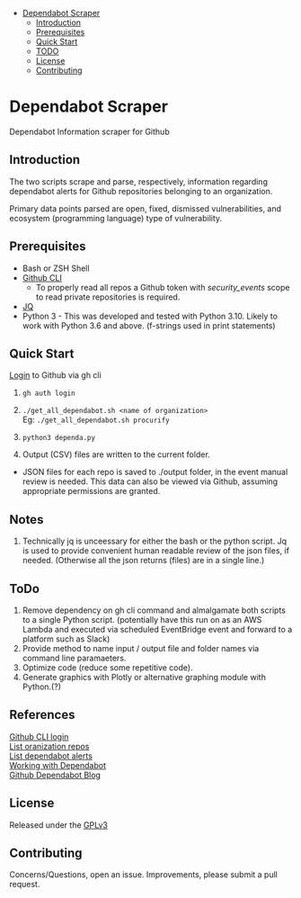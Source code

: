 - [Dependabot Scraper](#dependabot-scraper)
  * [Introduction](#introduction)
  * [Prerequisites](#prerequisites)
  * [Quick Start](#quick-start)
  * [TODO](#todo)
  * [License](#license)
  * [Contributing](#contributing)

# Dependabot Scraper
Dependabot Information scraper for Github


## Introduction

The two scripts scrape and parse, respectively, information regarding 
dependabot alerts for Github repositories belonging to an organization.

Primary data points parsed are open, fixed, dismissed vulnerabilities, and
ecosystem (programming language) type of vulnerability.


## Prerequisites

* Bash or ZSH Shell
* [Github CLI](https://cli.github.com/manual/installation)
  * To properly read all repos a Github token with _security_events_ scope to
read private repositories is required.
* [JQ](https://stedolan.github.io/jq/download/)
* Python 3 - This was developed and tested with Python 3.10.  Likely to work 
with Python 3.6 and above.  (f-strings used in print statements)


## Quick Start

[Login](https://cli.github.com/manual/gh_auth_login) to Github via gh cli

1. ```gh auth login```

2. ```./get_all_dependabot.sh <name of organization>```\
  Eg: ```./get_all_dependabot.sh procurify```

3. ```python3 dependa.py```

4. Output (CSV) files are written to the current folder.
  * JSON files for each repo is saved to ./output folder, in the event manual
review is needed.  This data can also be viewed via Github, assuming
appropriate permissions are granted.


## Notes

1. Technically jq is unceessary for either the bash or the python script.
Jq is used to provide convenient human readable review of the json files, if 
needed.  (Otherwise all the json returns (files) are in a single line.)


## ToDo

1. Remove dependency on gh cli command and almalgamate both scripts to
a single Python script.  (potentially have this run on as an AWS Lambda and
executed via scheduled EventBridge event and forward to a platform such as
Slack)
2. Provide method to name input / output file and folder names via command line
   paramaeters.
3. Optimize code (reduce some repetitive code).
4. Generate graphics with Plotly or alternative graphing module with Python.(?)


## References

[Github CLI login](https://cli.github.com/manual/gh_auth_login)\
[List oranization repos](https://docs.github.com/en/rest/repos/repos#list-organization-repositories)\
[List dependabot alerts](https://docs.github.com/en/rest/dependabot/alerts#list-dependabot-alerts-for-a-repository)\
[Working with Dependabot](https://docs.github.com/en/code-security/dependabot/working-with-dependabot)\
[Github Dependabot Blog](https://github.blog/2020-06-01-keep-all-your-packages-up-to-date-with-dependabot/)

## License

Released under the [GPLv3](https://www.gnu.org/licenses/gpl-3.0.en.html)


## Contributing

Concerns/Questions, open an issue.  Improvements, please submit a pull request.
